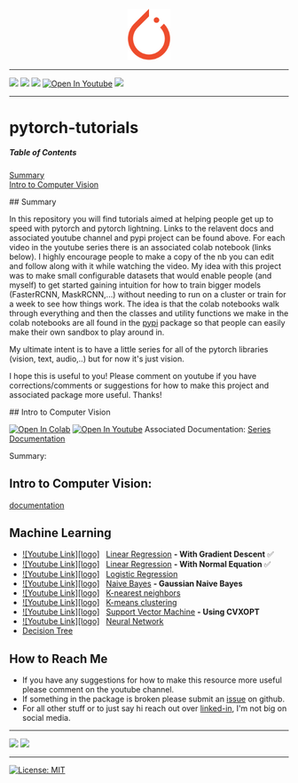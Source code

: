 <p align="center"><img width="15%" src="/images/logos/pytorch_logo.png" /></p>

--------------------------------------------------------------------------------


[![](https://img.shields.io/badge/Python-FFD43B?style=for-the-badge&logo=python&logoColor=blue)](https://docs.python.org/3.9/)
[![](https://img.shields.io/badge/PyTorch-EE4C2C?style=for-the-badge&logo=PyTorch&logoColor=white)](https://pytorch.org/docs/stable/index.html)
[![](https://img.shields.io/badge/PyTorchLightning-792EE5?style=for-the-badge&logo=PyTorchLightning&logoColor=white)](https://pytorch-lightning.readthedocs.io/en/stable/)
[![Open In Youtube](https://img.shields.io/badge/YouTube-FF0000?style=for-the-badge&logo=youtube&logoColor=white)](https://www.youtube.com/channel/UCORZQS8pVWrPyY3-OpvNkcg) 
[![](https://img.shields.io/badge/pypi-3775A9?style=for-the-badge&logo=pypi&logoColor=white)](https://pypi.org/project/pytorch-tutorials/)

--------------------------------------------------------------------------------

# pytorch-tutorials



##### Table of Contents  
[Summary](#summary)  
[Intro to Computer Vision](#cv)  


<a name="summary"/>
## Summary 

In this repository you will find tutorials aimed at helping people get up to speed with pytorch and pytorch lightning. Links to the relavent docs and associated youtube channel and pypi project can be found above. For each video in the youtube series there is an associated colab notebook (links below). I highly encourage people to make a copy of the nb you can edit and follow along with it while watching the video. My idea with this project was to make small configurable datasets that would enable people (and myself) to get started gaining intuition for how to train bigger models (FasterRCNN, MaskRCNN,...) without needing to run on a cluster or train for a week to see how things work. The idea is that the colab notebooks walk through everything and then the classes and utility functions we make in the colab notebooks are all found in the [pypi](https://pypi.org/project/pytorch-tutorials/) package so that people can easily make their own sandbox to play around in. 

My ultimate intent is to have a little series for all of the pytorch libraries (vision, text, audio,..) but for now it's just vision. 

I hope this is useful to you! Please comment on youtube if you have corrections/comments or suggestions for how to make this project and associated package more useful. Thanks!

<a name="cv"/>
## Intro to Computer Vision

[![Open In Colab](https://colab.research.google.com/assets/colab-badge.svg)](https://colab.research.google.com/drive/1Cb9jxZ75Svivcxk2Qd_Y8o5PccCWLM-A?usp=sharing)
[![Open In Youtube](https://img.shields.io/badge/YouTube-FF0000?style=for-the-badge&logo=youtube&logoColor=white)](https://www.youtube.com/channel/UCORZQS8pVWrPyY3-OpvNkcg)
Associated Documentation: [Series Documentation](/pytorch_tutorials/intro_to_computer_vision/README.md)

Summary: 


## Intro to Computer Vision: 

[documentation](/pytorch_tutorials/intro_to_computer_vision/README.md)

## Machine Learning
* [![Youtube Link][logo]](https://youtu.be/pCCUnoes1Po) &nbsp; [Linear Regression](https://github.com/AladdinPerzon/Machine-Learning-Collection/blob/master/ML/algorithms/linearregression/linear_regression_gradient_descent.py) **- With Gradient Descent** :white_check_mark: 
* [![Youtube Link][logo]](https://youtu.be/DQ6xfe75CDk) &nbsp; [Linear Regression](https://github.com/AladdinPerzon/Machine-Learning-Collection/blob/master/ML/algorithms/linearregression/linear_regression_normal_equation.py) **- With Normal Equation** :white_check_mark:
* [![Youtube Link][logo]](https://youtu.be/x1ez9vi611I) &nbsp; [Logistic Regression](https://github.com/AladdinPerzon/Machine-Learning-Collection/blob/master/ML/algorithms/logisticregression/logistic_regression.py)
* [![Youtube Link][logo]](https://youtu.be/3trW5Lig7BU) &nbsp; [Naive Bayes](https://github.com/AladdinPerzon/Machine-Learning-Collection/blob/master/ML/algorithms/naivebayes/naivebayes.py) **- Gaussian Naive Bayes**
* [![Youtube Link][logo]](https://youtu.be/QzAaRuDskyc) &nbsp; [K-nearest neighbors](https://github.com/AladdinPerzon/Machine-Learning-Collection/blob/master/ML/algorithms/knn/knn.py)
* [![Youtube Link][logo]](https://youtu.be/W4fSRHeafMo) &nbsp; [K-means clustering](https://github.com/AladdinPerzon/Machine-Learning-Collection/blob/master/ML/algorithms/kmeans/kmeansclustering.py) 
* [![Youtube Link][logo]](https://youtu.be/gBTtR0bs-1k) &nbsp; [Support Vector Machine](https://github.com/AladdinPerzon/Machine-Learning-Collection/blob/master/ML/algorithms/svm/svm.py) **- Using CVXOPT**
* [![Youtube Link][logo]](https://youtu.be/NJvojeoTnNM) &nbsp; [Neural Network](https://github.com/AladdinPerzon/Machine-Learning-Collection/blob/master/ML/algorithms/neuralnetwork/NN.py)
* [Decision Tree](https://github.com/AladdinPerzon/Machine-Learning-Collection/blob/master/ML/algorithms/decisiontree/decision_tree.py)

## How to Reach Me

* If you have any suggestions for how to make this resource more useful please comment on the youtube channel. 
* If something in the package is broken please submit an [issue](https://github.com/drewbyron/pytorch-tutorials/issues) on github.
* For all other stuff or to just say hi reach out over [linked-in](www.linkedin.com/in/drew-byron), I'm not big on social media. 

--------------------------------------------------------------------------------
[![](https://img.shields.io/badge/LinkedIn-0077B5?style=for-the-badge&logo=linkedin&logoColor=white)](www.linkedin.com/in/drew-byron)
[![](https://img.shields.io/badge/GitHub-100000?style=for-the-badge&logo=github&logoColor=white)](https://github.com/drewbyron/pytorch-tutorials)

--------------------------------------------------------------------------------
[![License: MIT](https://img.shields.io/badge/License-MIT-yellow.svg)](https://opensource.org/licenses/MIT) 


